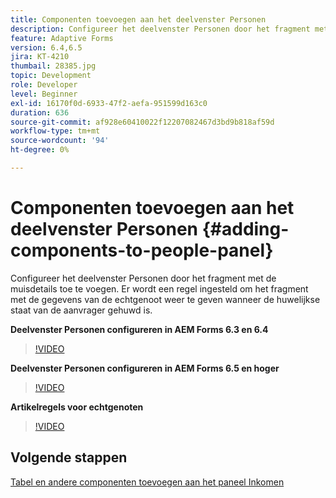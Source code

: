 ```yaml
---
title: Componenten toevoegen aan het deelvenster Personen
description: Configureer het deelvenster Personen door het fragment met de muisdetails toe te voegen. Er wordt een regel ingesteld om het fragment met de gegevens van de echtgenoot weer te geven wanneer de huwelijkse staat van de aanvrager gehuwd is.
feature: Adaptive Forms
version: 6.4,6.5
jira: KT-4210
thumbail: 28385.jpg
topic: Development
role: Developer
level: Beginner
exl-id: 16170f0d-6933-47f2-aefa-951599d163c0
duration: 636
source-git-commit: af928e60410022f12207082467d3bd9b818af59d
workflow-type: tm+mt
source-wordcount: '94'
ht-degree: 0%

---
```


# Componenten toevoegen aan het deelvenster Personen {#adding-components-to-people-panel}

Configureer het deelvenster Personen door het fragment met de muisdetails toe te voegen. Er wordt een regel ingesteld om het fragment met de gegevens van de echtgenoot weer te geven wanneer de huwelijkse staat van de aanvrager gehuwd is.

**Deelvenster Personen configureren in AEM Forms 6.3 en 6.4**

>[!VIDEO](https://video.tv.adobe.com/v/22193?quality=12&learn=on)

**Deelvenster Personen configureren in AEM Forms 6.5 en hoger**

>[!VIDEO](https://video.tv.adobe.com/v/28385?quality=12&learn=on)

**Artikelregels voor echtgenoten**

>[!VIDEO](https://video.tv.adobe.com/v/22195?quality=12&learn=on)

## Volgende stappen

[Tabel en andere componenten toevoegen aan het paneel Inkomen](./adding-table-to-income-panel.md)
